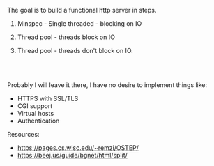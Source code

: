 The goal is to build a functional http server in steps.

1) Minspec - Single threaded - blocking on IO

2) Thread pool - threads block on IO

3) Thread pool - threads don't block on IO.
<br>
<br>

Probably I will leave it there, I have no desire to implement things like:
- HTTPS with SSL/TLS
- CGI support
- Virtual hosts
- Authentication

Resources:
- https://pages.cs.wisc.edu/~remzi/OSTEP/
- https://beej.us/guide/bgnet/html/split/